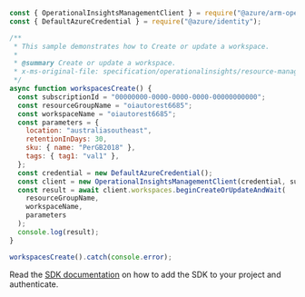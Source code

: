 ```javascript
const { OperationalInsightsManagementClient } = require("@azure/arm-operationalinsights");
const { DefaultAzureCredential } = require("@azure/identity");

/**
 * This sample demonstrates how to Create or update a workspace.
 *
 * @summary Create or update a workspace.
 * x-ms-original-file: specification/operationalinsights/resource-manager/Microsoft.OperationalInsights/stable/2021-06-01/examples/WorkspacesCreate.json
 */
async function workspacesCreate() {
  const subscriptionId = "00000000-0000-0000-0000-00000000000";
  const resourceGroupName = "oiautorest6685";
  const workspaceName = "oiautorest6685";
  const parameters = {
    location: "australiasoutheast",
    retentionInDays: 30,
    sku: { name: "PerGB2018" },
    tags: { tag1: "val1" },
  };
  const credential = new DefaultAzureCredential();
  const client = new OperationalInsightsManagementClient(credential, subscriptionId);
  const result = await client.workspaces.beginCreateOrUpdateAndWait(
    resourceGroupName,
    workspaceName,
    parameters
  );
  console.log(result);
}

workspacesCreate().catch(console.error);
```

Read the [SDK documentation](https://github.com/Azure/azure-sdk-for-js/blob/%40azure%2Farm-operationalinsights_8.0.1/sdk/operationalinsights/arm-operationalinsights/README.md) on how to add the SDK to your project and authenticate.
